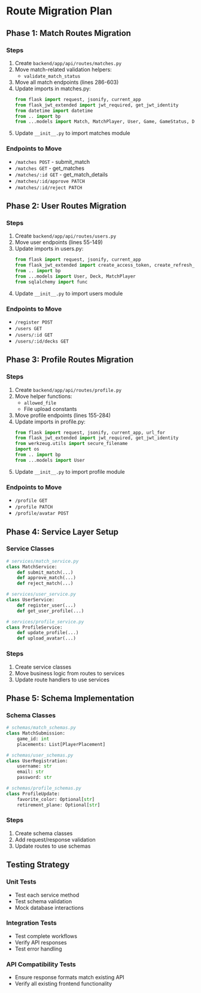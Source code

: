 # Route Migration Plan

## Phase 1: Match Routes Migration

### Steps
1. Create `backend/app/api/routes/matches.py`
2. Move match-related validation helpers:
   - `validate_match_status`
3. Move all match endpoints (lines 286-603)
4. Update imports in matches.py:
   ```python
   from flask import request, jsonify, current_app
   from flask_jwt_extended import jwt_required, get_jwt_identity
   from datetime import datetime
   from .. import bp
   from ...models import Match, MatchPlayer, User, Game, GameStatus, DeckVersion
   ```
5. Update `__init__.py` to import matches module

### Endpoints to Move
- `/matches POST` - submit_match
- `/matches GET` - get_matches
- `/matches/:id GET` - get_match_details
- `/matches/:id/approve PATCH`
- `/matches/:id/reject PATCH`

## Phase 2: User Routes Migration

### Steps
1. Create `backend/app/api/routes/users.py`
2. Move user endpoints (lines 55-149)
3. Update imports in users.py:
   ```python
   from flask import request, jsonify, current_app
   from flask_jwt_extended import create_access_token, create_refresh_token
   from .. import bp
   from ...models import User, Deck, MatchPlayer
   from sqlalchemy import func
   ```
4. Update `__init__.py` to import users module

### Endpoints to Move
- `/register POST`
- `/users GET`
- `/users/:id GET`
- `/users/:id/decks GET`

## Phase 3: Profile Routes Migration

### Steps
1. Create `backend/app/api/routes/profile.py`
2. Move helper functions:
   - `allowed_file`
   - File upload constants
3. Move profile endpoints (lines 155-284)
4. Update imports in profile.py:
   ```python
   from flask import request, jsonify, current_app, url_for
   from flask_jwt_extended import jwt_required, get_jwt_identity
   from werkzeug.utils import secure_filename
   import os
   from .. import bp
   from ...models import User
   ```
4. Update `__init__.py` to import profile module

### Endpoints to Move
- `/profile GET`
- `/profile PATCH`
- `/profile/avatar POST`

## Phase 4: Service Layer Setup

### Service Classes
```python
# services/match_service.py
class MatchService:
    def submit_match(...)
    def approve_match(...)
    def reject_match(...)

# services/user_service.py
class UserService:
    def register_user(...)
    def get_user_profile(...)

# services/profile_service.py
class ProfileService:
    def update_profile(...)
    def upload_avatar(...)
```

### Steps
1. Create service classes
2. Move business logic from routes to services
3. Update route handlers to use services

## Phase 5: Schema Implementation

### Schema Classes
```python
# schemas/match_schemas.py
class MatchSubmission:
    game_id: int
    placements: List[PlayerPlacement]

# schemas/user_schemas.py
class UserRegistration:
    username: str
    email: str
    password: str

# schemas/profile_schemas.py
class ProfileUpdate:
    favorite_color: Optional[str]
    retirement_plane: Optional[str]
```

### Steps
1. Create schema classes
2. Add request/response validation
3. Update routes to use schemas

## Testing Strategy

### Unit Tests
- Test each service method
- Test schema validation
- Mock database interactions

### Integration Tests
- Test complete workflows
- Verify API responses
- Test error handling

### API Compatibility Tests
- Ensure response formats match existing API
- Verify all existing frontend functionality